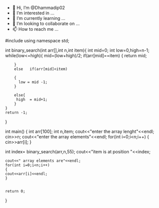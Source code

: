 - 👋 Hi, I’m @Dhammadip02
- 👀 I’m interested in ...
- 🌱 I’m currently learning ...
- 💞️ I’m looking to collaborate on ...
- 📫 How to reach me ...

<!---
Dhammadip02/Dhammadip02 is a ✨ special ✨ repository because its `README.md` (this file) appears on your GitHub profile.
You can click the Preview link to take a look at your changes.
--->
#include <iostream>
using namespace std;

int binary_search(int arr[],int n,int item){
    int mid=0;
    int low=0,high=n-1;
    while(low<=high){
        mid=(low+high)/2;
        if(arr[mid]==item)
        {
            return mid;

        }
        else   if(arr[mid]<item)

        {
          low = mid -1;
        }

        else{
         high  = mid+1;
        }
    }
    return -1;

}

int main()
{
    int arr[100];
    int n,item;
    cout<<"enter the array lenght"<<endl;
   cin>>n;
    cout<<"enter the array elements"<<endl;
    for(int i=0;i<n;i++)
    {
    cin>>arr[i];
    }

   int index= binary_search(arr,n,55);
cout<<"item is at position "<<index;


    cout<<" array elements are"<<endl;
    for(int i=0;i<n;i++)
    {
    cout<<arr[i]<<endl;
    }


    return 0;
}
